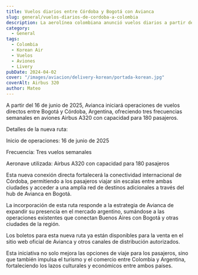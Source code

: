 ```yaml
---
title: Vuelos diarios entre Córdoba y Bogotá con Avianca
slug: general/vuelos-diarios-de-cordoba-a-colombia
description: La aerolínea colombiana anunció vuelos diarios a partir del 16 de junio.
category:
  - General
tags:
  - Colombia
  - Korean Air
  - Vuelos 
  - Aviones
  - Livery
pubDate: 2024-04-02
cover: "/images/aviacion/delivery-korean/portada-korean.jpg"
coverAlt: Airbus 320
author: Mateo 
---
```


​A partir del 16 de junio de 2025, Avianca iniciará operaciones de vuelos directos entre Bogotá y Córdoba, Argentina, ofreciendo tres frecuencias semanales en aviones Airbus A320 con capacidad para 180 pasajeros. ​


Detalles de la nueva ruta:

Inicio de operaciones: 16 de junio de 2025​

Frecuencia: Tres vuelos semanales​


Aeronave utilizada: Airbus A320 con capacidad para 180 pasajeros ​

Esta nueva conexión directa fortalecerá la conectividad internacional de Córdoba, permitiendo a los pasajeros viajar sin escalas entre ambas ciudades y acceder a una amplia red de destinos adicionales a través del hub de Avianca en Bogotá. ​


La incorporación de esta ruta responde a la estrategia de Avianca de expandir su presencia en el mercado argentino, sumándose a las operaciones existentes que conectan Buenos Aires con Bogotá y otras ciudades de la región. ​


Los boletos para esta nueva ruta ya están disponibles para la venta en el sitio web oficial de Avianca y otros canales de distribución autorizados. ​

Esta iniciativa no solo mejora las opciones de viaje para los pasajeros, sino que también impulsa el turismo y el comercio entre Colombia y Argentina, fortaleciendo los lazos culturales y económicos entre ambos países.